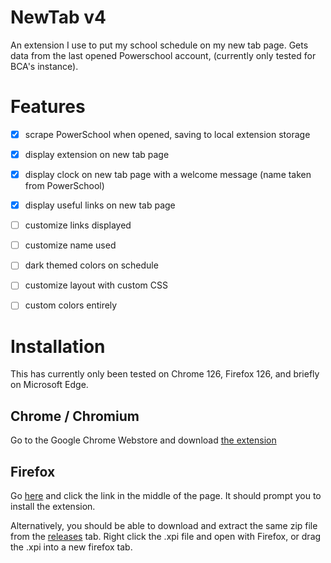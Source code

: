 # NewTab v4

An extension I use to put my school schedule on my new tab page. 
Gets data from the last opened Powerschool account, (currently only tested for BCA's instance).

# Features

- [x] scrape PowerSchool when opened, saving to local extension storage
- [x] display extension on new tab page
- [x] display clock on new tab page with a welcome message (name taken from PowerSchool)
- [x] display useful links on new tab page
- [ ] customize links displayed
- [ ] customize name used
- [ ] dark themed colors on schedule
- [ ] customize layout with custom CSS 
- [ ] custom colors entirely


# Installation

This has currently only been tested on Chrome 126, Firefox 126, and briefly on Microsoft Edge.

## Chrome / Chromium

Go to the Google Chrome Webstore and download [the extension](https://chromewebstore.google.com/detail/new-tab-for-school/linelfnpolifceiffnpbnibebpamkald)

## Firefox 

Go [here](https://mud-ali.github.io/NewTab/) and click the link in the 
middle of the page. It should prompt you to install the extension.

Alternatively, you should be able to download and extract the same zip file from the 
[releases](https://github.com/mud-ali/NewTabv4/releases) tab. Right click the .xpi file and open with Firefox, or drag the .xpi into a new firefox tab. 
